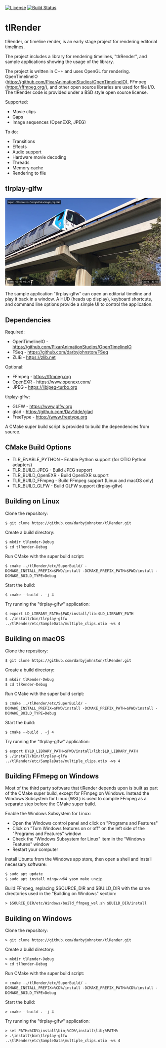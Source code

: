 [![License](https://img.shields.io/badge/License-BSD%203--Clause-blue.svg)](https://opensource.org/licenses/BSD-3-Clause)
[![Build Status](https://github.com/darbyjohnston/tlRender/actions/workflows/ci-workflow.yml/badge.svg)](https://github.com/darbyjohnston/tlRender/actions/workflows/ci-workflow.yml)


tlRender
========
tlRender, or timeline render, is an early stage project for rendering
editorial timelines.

The project includes a library for rendering timelines, "tlrRender",
and sample applications showing the usage of the library. 

The project is written in C++ and uses OpenGL for rendering. OpenTimelineIO
(https://github.com/PixarAnimationStudios/OpenTimelineIO), FFmpeg (https://ffmpeg.org/),
and other open source libraries are used for file I/O. The tlRender code is
provided under a BSD style open source license.

Supported:
* Movie clips
* Gaps
* Image sequences (OpenEXR, JPEG)

To do:
* Transitions
* Effects
* Audio support
* Hardware movie decoding
* Threads
* Memory cache
* Rendering to file


tlrplay-glfw
------------
![tlrplay](etc/Images/tlrplay_screenshot1.jpg)

The sample application "tlrplay-glfw" can open an editorial timeline and play it
back in a window. A HUD (heads up display), keyboard shortcuts, and command line
options provide a simple UI to control the application. 


Dependencies
------------
Required:
* OpenTimelineIO - https://github.com/PixarAnimationStudios/OpenTimelineIO
* FSeq - https://github.com/darbyjohnston/FSeq
* ZLIB - https://zlib.net

Optional:
* FFmpeg - https://ffmpeg.org
* OpenEXR - https://www.openexr.com/
* JPEG - https://libjpeg-turbo.org

tlrplay-glfw:
* GLFW - https://www.glfw.org
* glad - https://github.com/Dav1dde/glad
* FreeType - https://www.freetype.org

A CMake super build script is provided to build the dependencies from source.


CMake Build Options
-------------------
* TLR_ENABLE_PYTHON - Enable Python support (for OTIO Python adapters)
* TLR_BUILD_JPEG - Build JPEG support
* TLR_BUILD_OpenEXR - Build OpenEXR support
* TLR_BUILD_FFmpeg - Build FFmpeg support (Linux and macOS only)
* TLR_BUILD_GLFW - Build GLFW support (tlrplay-glfw)


Building on Linux
-----------------
Clone the repository:
```
$ git clone https://github.com/darbyjohnston/tlRender.git
```
Create a build directory:
```
$ mkdir tlRender-Debug
$ cd tlRender-Debug
```
Run CMake with the super build script:
```
$ cmake ../tlRender/etc/SuperBuild/ -DCMAKE_INSTALL_PREFIX=$PWD/install -DCMAKE_PREFIX_PATH=$PWD/install -DCMAKE_BUILD_TYPE=Debug
```
Start the build:
```
$ cmake --build . -j 4
```
Try running the "tlrplay-glfw" application:
```
$ export LD_LIBRARY_PATH=$PWD/install/lib:$LD_LIBRARY_PATH
$ ./install/bin/tlrplay-glfw ../tlRender/etc/SampleData/multiple_clips.otio -ws 4
```


Building on macOS
-----------------
Clone the repository:
```
$ git clone https://github.com/darbyjohnston/tlRender.git
```
Create a build directory:
```
$ mkdir tlRender-Debug
$ cd tlRender-Debug
```
Run CMake with the super build script:
```
$ cmake ../tlRender/etc/SuperBuild/ -DCMAKE_INSTALL_PREFIX=$PWD/install -DCMAKE_PREFIX_PATH=$PWD/install -DCMAKE_BUILD_TYPE=Debug
```
Start the build:
```
$ cmake --build . -j 4
```
Try running the "tlrplay-glfw" application:
```
$ export DYLD_LIBRARY_PATH=$PWD/install/lib:$LD_LIBRARY_PATH
$ ./install/bin/tlrplay-glfw ../tlRender/etc/SampleData/multiple_clips.otio -ws 4
```


Building FFmepg on Windows
--------------------------
Most of the third party software that tlRender depends upon is built as part
of the CMake super build, except for FFmpeg on Windows. Instead the Windows
Subsystem for Linux (WSL) is used to compile FFmpeg as a separate step before
the CMake super build.

Enable the Windows Subsystem for Linux:

* Open the Windows control panel and click on "Programs and Features"
* Click on "Turn Windows features on or off" on the left side of the "Programs and Features" window
* Check the "Windows Subsystem for Linux" item in the "Windows Features" window
* Restart your computer

Install Ubuntu from the Windows app store, then open a shell and install necessary software:
```
$ sudo apt update
$ sudo apt install mingw-w64 yasm make unzip
```

Build FFmpeg, replacing $SOURCE_DIR and $BUILD_DIR with the same directories used in the
"Building on Windows" section:
```
> $SOURCE_DIR/etc/Windows/build_ffmpeg_wsl.sh $BUILD_DIR/install
```


Building on Windows
-------------------
Clone the repository:
```
> git clone https://github.com/darbyjohnston/tlRender.git
```
Create a build directory:
```
> mkdir tlRender-Debug
> cd tlRender-Debug
```
Run CMake with the super build script:
```
> cmake ../tlRender/etc/SuperBuild/ -DCMAKE_INSTALL_PREFIX=%CD%/install -DCMAKE_PREFIX_PATH=%CD%/install -DCMAKE_BUILD_TYPE=Debug
```
Start the build:
```
> cmake --build . -j 4
```
Try running the "tlrplay-glfw" application:
```
> set PATH=%CD%\install\bin;%CD%\install\lib;%PATH%
> .\install\bin\tlrplay-glfw ..\tlRender\etc\SampleData\multiple_clips.otio -ws 4
```

